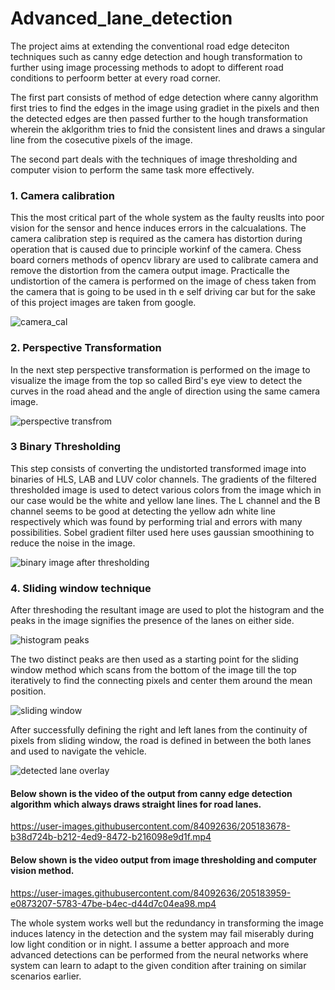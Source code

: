 # Advanced_lane_detection

The project aims at extending the conventional road edge deteciton techniques such as canny edge detection and hough transformation to further using image processing methods to adopt to different road conditions to perfoorm better at every road corner.

The first part consists of method of edge detection where canny algorithm first tries to find the edges in the image using gradiet in the pixels and then the detected edges are then passed further to the hough transformation wherein the aklgorithm tries to fnid the consistent lines and draws a singular line from the cosecutive pixels of the image.

The second part deals with the techniques of image thresholding and computer vision to perform the same task more effectively.

### 1. Camera calibration
This the most critical part of the whole system as the faulty reuslts into poor vision for the sensor and hence induces errors in the calcualations. The camera calibration step is required as the camera has distortion during operation that is caused due to principle workinf of the camera.
Chess board corners methods of opencv library are used to calibrate camera and remove the distortion from the camera output image. Practicalle the undistortion of the camera is performed on the image of chess taken from the camera that is going to be used in th e self driving car but for the sake of this project images are taken from google.

![camera_cal](https://user-images.githubusercontent.com/84092636/205178066-12f487cb-9662-4ea7-b149-6888a9f4056c.jpg)

### 2. Perspective Transformation

In the next step perspective transformation is performed on the image to visualize the image from the top so called Bird's eye view to detect the curves in the road ahead and the angle of direction using the same camera image.

![perspective transfrom](https://user-images.githubusercontent.com/84092636/205178531-8b7b1d78-8f86-409a-ae44-844af70c79eb.jpg)


### 3 Binary Thresholding

This step consists of converting the undistorted transformed image into binaries of HLS, LAB and LUV color channels. The gradients of the filtered thresholded image is used to detect various colors from the image which in our case would be the white and yellow lane lines.
The L channel and the B channel seems to be good at detecting the yellow adn white line respectively which was found by performing trial and errors with many possibilities. Sobel gradient filter used here uses gaussian smoothining to reduce the noise in the image. 

![binary image after thresholding](https://user-images.githubusercontent.com/84092636/205179525-c2d38fb6-b0f3-4308-88dd-3b03e26330a5.jpg)

### 4. Sliding window technique

After threshoding the resultant image are used to plot the histogram and the peaks in the image signifies the presence of the lanes on either side. 

![histogram peaks](https://user-images.githubusercontent.com/84092636/205179799-eda4c326-17db-4f76-9213-cff82630fc6f.jpg)

The two distinct peaks are then used as a starting point for the sliding window method which scans from the bottom of the image till the top iteratively to find the connecting pixels and center them around the mean position.

![sliding window](https://user-images.githubusercontent.com/84092636/205180210-b8ebb159-b434-4174-ad38-1832a1d1528f.jpg)

After successfully defining the right and left lanes from the continuity of pixels from sliding window, the road is defined in between the both lanes and used to navigate the vehicle.  

![detected lane overlay](https://user-images.githubusercontent.com/84092636/205180489-be70f087-6a99-4980-ae17-6ef996d78ae9.jpg)

#### Below shown is the video of the output from canny edge detection algorithm which always draws straight lines for road lanes.

https://user-images.githubusercontent.com/84092636/205183678-b38d724b-b212-4ed9-8472-b216098e9d1f.mp4

#### Below shown is the video output from image thresholding and computer vision method.

https://user-images.githubusercontent.com/84092636/205183959-e0873207-5783-47be-b4ec-d44d7c04ea98.mp4

The whole system works well but the redundancy in transforming the image induces latency in the detection and the system may fail miserably during low light condition or in night. I assume a better approach and more advanced detections can be performed from the neural networks where system can learn to adapt to the given condition after training on similar scenarios earlier.

